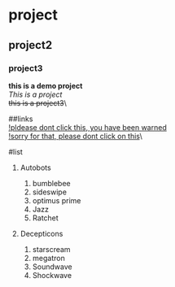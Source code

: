 # project
## project2
### project3

**this is a demo project**\
_This is a project_\
~~this is a project3~~\


##links\
[!pldease dont click this, you have been warned](https://encrypted-tbn0.gstatic.com/images?q=tbn:ANd9GcSr7UXmc8GfTlFx8cg5bpRT4sRlqdLvHzSd8TRFprkUi4BC7IwH-sGc8pgeCuVI_LdK1xk&usqp=CA)\
[!sorry for that, please dont click on this](https://www.youtube.com/watch?v=xvFZjo5PgG0&list=RDxvFZjo5PgG0&start_radio=1)\

#list
1. Autobots
   1. bumblebee
   2. sideswipe
   3. optimus prime
   4. Jazz
   5. Ratchet
  
2. Decepticons
   1. starscream
   2. megatron
   3. Soundwave
   4. Shockwave
   
